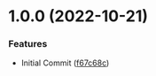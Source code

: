 # 1.0.0 (2022-10-21)


### Features

* Initial Commit ([f67c68c](https://github.com/MMoMM-org/obsidian-dynbedded/commit/f67c68c04b8ac991c95da3c9726296218fba056a))
